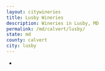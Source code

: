 ```yaml
---
layout: citywineries
title: Lusby Wineries
description: Wineries in Lusby, MD
permalink: /md/calvert/lusby/
state: md
county: calvert
city: lusby
---
```

-
